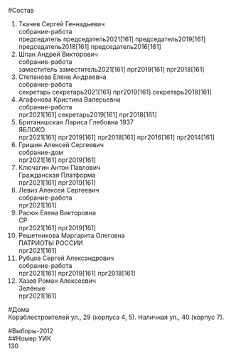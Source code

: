 #Состав  
1. Ткачев Сергей Геннадьевич  
    собрание-работа  
    председатель председатель2021[161] председатель2019[161] председатель2018[161] председатель2016[161]  
2. Шпан Андрей Викторович  
    собрание-работа  
    заместитель заместитель2021[161] прг2019[161] прг2018[161]  
3. Степанова Елена Андреевна  
    собрание-работа  
    секретарь секретарь2021[161] прг2019[161] секретарь2018[161]  
4. Агафонова Кристина Валерьевна  
    собрание-работа  
    прг2021[161] секретарь2019[161] прг2018[161]  
5. Британишская Лариса Глебовна 1937  
    ЯБЛОКО  
    прг2021[161] прг2019[161] прг2018[161] прг2016[161] прг2014[161]  
6. Гришин Алексей Сергеевич  
    собрание-дом  
    прг2021[161] прг2019[161]  
7. Ключагин Антон Павлович  
    Гражданская Платформа  
    прг2021[161] прг2019[161]  
8. Левиз Алексей Сергеевич  
    собрание-работа  
    прг2021[161]  
9. Расюк Елена Викторовна  
    СР  
    прг2021[161] прг2019[161]  
10. Решетникова Маргарита Олеговна  
    ПАТРИОТЫ РОССИИ  
    прг2021[161]  
11. Рубцов Сергей Александрович  
    собрание-работа  
    прг2021[161] прг2019[161] прг2018[161]  
12. Хазов Роман Алексеевич  
    Зелёные  
    прг2021[161]  
  
#Дома  
Кораблестроителей ул.,   29 (корпуса 4, 5). Наличная ул.,   40 (корпус 7).  
  
#Выборы-2012  
##Номер УИК  
130  

